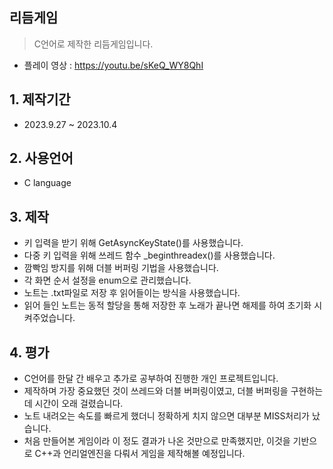 ## 리듬게임
> C언어로 제작한 리듬게임입니다.
- 플레이 영상 : https://youtu.be/sKeQ_WY8QhI

## 1. 제작기간
- 2023.9.27 ~ 2023.10.4

## 2. 사용언어
- C language

## 3. 제작
- 키 입력을 받기 위해 GetAsyncKeyState()를 사용했습니다.
- 다중 키 입력을 위해 쓰레드 함수 _beginthreadex()를 사용했습니다.
- 깜빡임 방지를 위해 더블 버퍼링 기법을 사용했습니다.
- 각 화면 순서 설정을 enum으로 관리했습니다.
- 노트는 .txt파일로 저장 후 읽어들이는 방식을 사용했습니다.
- 읽어 들인 노트는 동적 할당을 통해 저장한 후 노래가 끝나면 해제를 하여 초기화 시켜주었습니다.

## 4. 평가
- C언어를 한달 간 배우고 추가로 공부하여 진행한 개인 프로젝트입니다.
- 제작하며 가장 중요했던 것이 쓰레드와 더블 버퍼링이였고, 더블 버퍼링을 구현하는데 시간이 오래 걸렸습니다.
- 노트 내려오는 속도를 빠르게 했더니 정확하게 치지 않으면 대부분 MISS처리가 났습니다.
- 처음 만들어본 게임이라 이 정도 결과가 나온 것만으로 만족했지만, 이것을 기반으로 C++과 언리얼엔진을 다뤄서 게임을 제작해볼 예정입니다.
